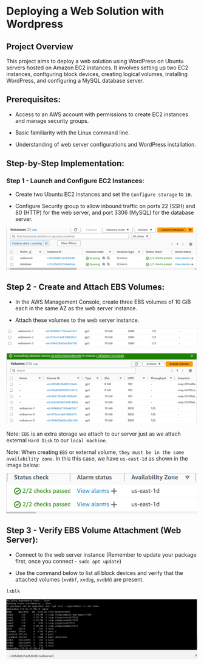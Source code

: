 # Deploying a Web Solution with Wordpress

## Project Overview

This project aims to deploy a web solution using WordPress on Ubuntu servers hosted on Amazon EC2 instances. It involves setting up two EC2 instances, configuring block devices, creating logical volumes, installing WordPress, and configuring a MySQL database server.

## Prerequisites:

- Access to an AWS account with permissions to create EC2 instances and manage security groups.

- Basic familiarity with the Linux command line.

- Understanding of web server configurations and WordPress installation.

## Step-by-Step Implementation:

### Step 1 - Launch and Configure EC2 Instances:

- Create two Ubuntu EC2 instances and set the `Configure storage` to `10`.

- Configure Security group to allow inbound traffic on ports 22 (SSH) and 80 (HTTP) for the web server, and port 3306 (MySQL) for the database server.

![alt text](images/image.png)

## Step 2 - Create and Attach EBS Volumes:

- In the AWS Management Console, create three EBS volumes of 10 GiB each in the same AZ as the web server instance.

- Attach these volumes to the web server instance.

![alt text](images/image2.png)

![alt text](images/image3.png)

Note: `EBS` is an extra storage we attach to our server just as we attach external `Hard Disk` to our `local machine`.

Note: When creating `EBS` or external volume, `they must be in the same availability zone`. In this this case, we have `us-east-1d` as shown in the image below:

![alt text](images/image1.png)

## Step 3 - Verify EBS Volume Attachment (Web Server):

- Connect to the web server instance (Remember to update your package first, once you connect - `sudo apt update`)

- Use the command below to list all block devices and verify that the attached volumes (`xvdbf`, `xvdbg`, `xvdbh`) are present.

```
lsblk
```

![alt text](images/image4.png)
